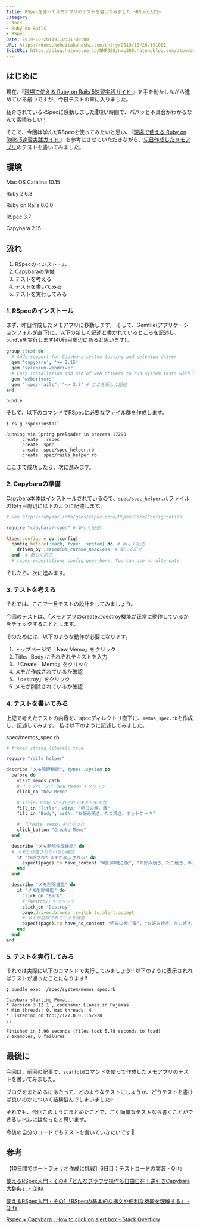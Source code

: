 ```yaml
---
Title: RSpecを使ってメモアプリのテストを書いてみました ~RSpec入門~
Category:
- docs
- Ruby on Rails
- RSpec
Date: 2019-10-26T19:10:01+09:00
URL: https://docs.koheitakahashi.com/entry/2019/10/26/191001
EditURL: https://blog.hatena.ne.jp/NMP300/nmp300.hatenablog.com/atom/entry/26006613455782844
---
```


## はじめに

現在、『[現場で使える Ruby on Rails 5速習実践ガイド ](https://www.amazon.co.jp/dp/B07JHQ9B5T/ref=dp-kindle-redirect?_encoding=UTF8&btkr=1)』を手を動かしながら進めている最中ですが、今日テストの章に入りました。

紹介されているRSpecに感動しました🤩短い時間で、パパッと不具合がわかるなんて素晴らしい‼️

そこで、今回は学んだRSpecを使ってみたいと思い、『[現場で使える Ruby on Rails 5速習実践ガイド ](https://www.amazon.co.jp/dp/B07JHQ9B5T/ref=dp-kindle-redirect?_encoding=UTF8&btkr=1)』を参考にさせていただきながら、[先日作成したメモアプリ](https://nmp300.hatenablog.com/entry/2019/10/24/085211)のテストを書いてみました。

## 環境
Mac OS Catalina 10.15

Ruby 2.6.3

Ruby on Rails 6.0.0

RSpec 3.7

Capybara 2.15

## 流れ
1. RSpecのインストール
2. Capybaraの準備
3. テストを考える
4. テストを書いてみる
5. テストを実行してみる

### 1. RSpecのインストール

まず、昨日作成したメモアプリに移動します。
そして、Gemfile(アプリケーションフォルダ直下)に、以下の新しく記述と書かれているところを記述し、`bundle`を実行します(40行目周辺にあると思います)。

```ruby
group :test do
  # Adds support for Capybara system testing and selenium driver
  gem 'capybara', '>= 2.15'
  gem 'selenium-webdriver'
  # Easy installation and use of web drivers to run system tests with browsers
  gem 'webdrivers'
  gem "rspec-rails", "~> 3.7" # ここを新しく記述
end
```

```
bundle
```

そして、以下のコマンドでRSpecに必要なファイル群を作成します。

```
❯ rs g rspec:install

Running via Spring preloader in process 17290
      create  .rspec
      create  spec
      create  spec/spec_helper.rb
      create  spec/rails_helper.rb
```

ここまで成功したら、次に進みます。

### 2. Capybaraの準備

Capybara本体はインストールされているので、`spec/spec_helper.rb`ファイルの15行目周辺に以下のように記述します。

```ruby
# See http://rubydoc.info/gems/rspec-core/RSpec/Core/Configuration

require "capybara/rspec" # 新しく記述

RSpec.configure do |config|
  config.before(:each, type: :system) do　# 新しく記述
    driven_by :selenium_chrome_headless　# 新しく記述
  end  # 新しく記述
  # rspec-expectations config goes here. You can use an alternate
```

そしたら、次に進みます。

### 3. テストを考える

それでは、ここで一旦テストの設計をしてみましょう。

今回のテストは、「メモアプリのcreateとdestroy機能が正常に動作しているか」をチェックすることとします。

そのためには、以下のような動作が必要になります。

1. トップページで「New Memo」をクリック
2. Title、Body にそれぞれテキストを入力
3. 「Create　Memo」をクリック
4. メモが作成されているか確認
5. 「destroy」をクリック
6. メモが削除されているか確認

### 4. テストを書いてみる

上記で考えたテストの内容を、specディレクトリ直下に、`memos_spec.rb`を作成し、記述してみます。
私は以下のように記述してみました。

spec/memos_spec.rb
```ruby
# frozen_string_literal: true

require "rails_helper"

describe "メモ管理機能", type: :system do
  before do
    visit memos_path
    # トップページで「New Memo」をクリック
    click_on "New Memo" 

    # Title、Body にそれぞれテキストを入力
    fill_in "Title", with: "明日の晩ご飯" 
    fill_in "Body", with: "お好み焼き、たこ焼き、ホットケーキ"

    # 「Create　Memo」をクリック
    click_button "Create Memo"
  end

  describe "メモ新規作成機能" do
  # メモが作成されているか確認
    it "作成されたメモが表示される" do
      expect(page).to have_content "明日の晩ご飯", "お好み焼き、たこ焼き、ホットケーキ"
    end
  end

  describe "メモ削除機能" do
    it "メモ削除機能" do
      click_on "Back"
      #「destroy」をクリック
      click_on "Destroy" 
      page.driver.browser.switch_to.alert.accept
      # メモが削除されているか確認
      expect(page).to have_no_content "明日の晩ご飯", "お好み焼き、たこ焼き、ホットケーキ"
    end
  end
end
```

### 5. テストを実行してみる

それでは実際に以下のコマンドで実行してみましょう‼️
以下のように表示されればテストが通ったことになります‼️

```
❯ bundle exec ./spec/system/memos_spec.rb

Capybara starting Puma...
* Version 3.12.1 , codename: Llamas in Pajamas
* Min threads: 0, max threads: 4
* Listening on tcp://127.0.0.1:52928
..

Finished in 3.96 seconds (files took 5.78 seconds to load)
2 examples, 0 failures
```

## 最後に
今回は、前回の記事で、`scaffold`コマンドを使って作成したメモアプリのテストを書いてみました。

ブログをまとめるにあたって、どのようなテストにしようか、どうテストを書けば良いのかについて結構悩んでしまいました💦

それでも、今回このようにまとめたことで、ごく簡単なテストなら書くことができるレベルにはなったと思います。

今後の自分のコードでもテストを書いていきたいです💪

## 参考
[【10日間でポートフォリオ作成に挑戦】6日目：テストコードの実装 \- Qiita](https://qiita.com/ryoutaku/items/77d747047313c84b7b21)

[使えるRSpec入門・その4「どんなブラウザ操作も自由自在！逆引きCapybara大辞典」 \- Qiita](https://qiita.com/jnchito/items/607f956263c38a5fec24#%E6%96%87%E5%AD%97%E5%88%97%E3%81%A7%E6%8C%87%E5%AE%9A%E3%81%A7%E3%81%8D%E3%81%AA%E3%81%84%E3%81%BE%E3%81%9F%E3%81%AF%E6%8C%87%E5%AE%9A%E3%81%97%E3%81%AB%E3%81%8F%E3%81%84%E8%A6%81%E7%B4%A0%E3%82%92%E6%93%8D%E4%BD%9C%E3%81%99%E3%82%8B)

[使えるRSpec入門・その1「RSpecの基本的な構文や便利な機能を理解する」 \- Qiita](https://qiita.com/jnchito/items/42193d066bd61c740612)

[Rspec \+ Capybara : How to click on alert box \- Stack Overflow](https://stackoverflow.com/questions/6922241/rspec-capybara-how-to-click-on-alert-box)
